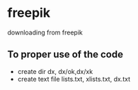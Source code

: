 # freepik
downloading from freepik
## To proper use of the code
- create dir dx, dx/ok,dx/xk
- create text file lists.txt, xlists.txt, dx.txt
